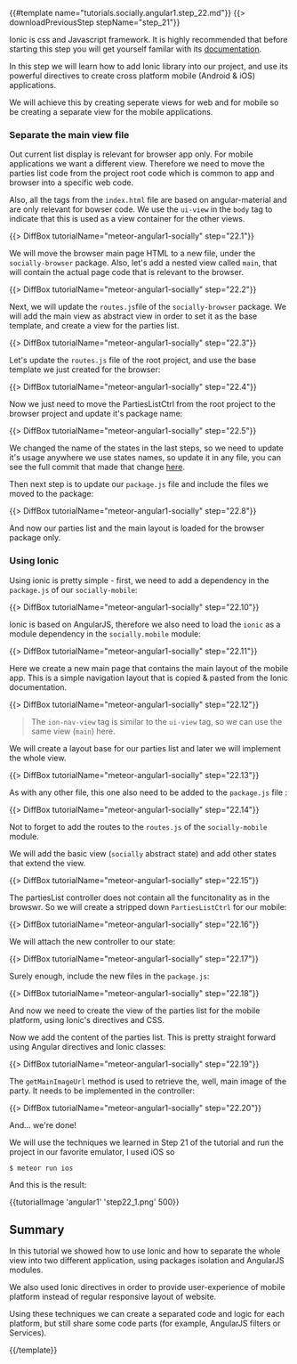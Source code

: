 {{#template name="tutorials.socially.angular1.step_22.md"}}
{{> downloadPreviousStep stepName="step_21"}}

Ionic is css and Javascript framework. It is highly recommended that before starting this step you will get yourself familar with its [documentation](http://ionicframework.com/docs/).

In this step we will learn how to add Ionic library into our project, and use its powerful directives to create cross platform mobile (Android & iOS) applications. 

We will achieve this by creating seperate views for web and for mobile  so be creating a separate view for the mobile applications. 

### Separate the main view file

Out current list display is relevant for browser app only. For mobile applications we want a different view. Therefore we need to move the parties list code from the project root code which is common to app and browser into a specific web code. 

Also, all the tags from the `index.html` file are based on angular-material and are only relevant for bowser code. We use the `ui-view` in the `body` tag to indicate that this is used as a view container for the other views. 

{{> DiffBox tutorialName="meteor-angular1-socially" step="22.1"}}

We will move the browser main page HTML to a new file, under the `socially-browser` package. Also, let's add a nested view called `main`, that will contain the actual page code that is relevant to the browser.

{{> DiffBox tutorialName="meteor-angular1-socially" step="22.2"}}

Next, we will update the `routes.js`file of the `socially-browser` package. We will add the main view as abstract view in order to set it as the base template, and create a view for the parties list.

{{> DiffBox tutorialName="meteor-angular1-socially" step="22.3"}}

Let's update the `routes.js` file of the root project, and use the base template we just created for the browser:

{{> DiffBox tutorialName="meteor-angular1-socially" step="22.4"}}

Now we just need to move the PartiesListCtrl from the root project to the browser project and update it's package name:

{{> DiffBox tutorialName="meteor-angular1-socially" step="22.5"}}

We changed the name of the states in the last steps, so we need to update it's usage anywhere we use states names, so update it in any file, you can see the full commit that made that change [here](https://github.com/Urigo/meteor-angular-socially/commit/df078be907d053cbd1ffa6071368a60c8f929b97).

Then next step is to update our `package.js` file and include the files we moved to the package: 

{{> DiffBox tutorialName="meteor-angular1-socially" step="22.8"}}

And now our parties list and the main layout is loaded for the browser package only.

### Using Ionic

Using ionic is pretty simple - first, we need to add a dependency in the `package.js` of our `socially-mobile`:

{{> DiffBox tutorialName="meteor-angular1-socially" step="22.10"}}

Ionic is based on AngularJS, therefore we also need to load the `ionic` as a module dependency in the `socially.mobile` module:

{{> DiffBox tutorialName="meteor-angular1-socially" step="22.11"}}

Here we create a new main page that contains the main layout of the mobile app. This is a simple navigation layout that is  copied & pasted from the Ionic documentation.

{{> DiffBox tutorialName="meteor-angular1-socially" step="22.12"}}

> The `ion-nav-view` tag is similar to the `ui-view` tag, so we can use the same view (`main`) here.

We will create a layout base for our parties list and later we will implement the whole view.

{{> DiffBox tutorialName="meteor-angular1-socially" step="22.13"}}

As with any other file, this one also need to be added to the `package.js` file :

{{> DiffBox tutorialName="meteor-angular1-socially" step="22.14"}}

Not to forget to add the routes to the `routes.js` of the `socially-mobile` module.

We will add the basic view (`socially` abstract state) and add other states that extend the view.

{{> DiffBox tutorialName="meteor-angular1-socially" step="22.15"}}

The partiesList controller does not contain all the funcitonality as in the browswr. So we will create a stripped down `PartiesListCtrl` for our mobile:

{{> DiffBox tutorialName="meteor-angular1-socially" step="22.16"}}

We will attach the new controller to our state:

{{> DiffBox tutorialName="meteor-angular1-socially" step="22.17"}}

Surely enough, include the new files in the `package.js`:

{{> DiffBox tutorialName="meteor-angular1-socially" step="22.18"}}

And now we need to create the view of the parties list for the mobile platform, using Ionic's directives and CSS.

Now we add the content of the parties list. This is pretty straight forward using Angular directives and Ionic classes:

{{> DiffBox tutorialName="meteor-angular1-socially" step="22.19"}}

The `getMainImageUrl` method is used to retrieve the, well, main image of the party. It needs to be implemented in the controller:

{{> DiffBox tutorialName="meteor-angular1-socially" step="22.20"}}

And... we're done!

We will use the techniques we learned in Step 21 of the tutorial and run the project in our favorite emulator, I used iOS so

    $ meteor run ios

And this is the result:

{{tutorialImage 'angular1' 'step22_1.png' 500}}

## Summary

In this tutorial we showed how to use Ionic and how to separate the whole view into two different application, using packages isolation and AngularJS modules.

We also used Ionic directives in order to provide user-experience of mobile platform instead of regular responsive layout of website.

Using these techniques we can create a separated code and logic for each platform, but still share some code parts (for example, AngularJS filters or Services).

{{/template}}
